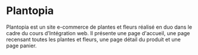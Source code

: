 # Plantopia
Plantopia est un site e-commerce de plantes et fleurs réalisé en duo dans le cadre du cours d’Intégration web. Il présente une page d'accueil, une page recensant toutes les plantes et fleurs, une page détail du produit et une page panier.
